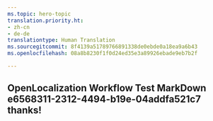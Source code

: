 ```yaml
---
ms.topic: hero-topic
translation.priority.ht:
- zh-cn
- de-de
translationtype: Human Translation
ms.sourcegitcommit: 8f4139a51789766891338de0ebde0a18ea9a6b43
ms.openlocfilehash: 08a8b8230f1f0d24ed35e3a89926ebade9eb7b2f

---
```

## OpenLocalization Workflow Test MarkDown e6568311-2312-4494-b19e-04addfa521c7 thanks!



<!--HONumber=Jul16_HO4-->



